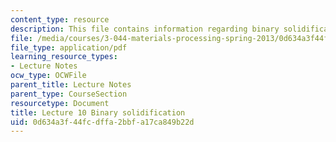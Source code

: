 ```yaml
---
content_type: resource
description: This file contains information regarding binary solidification.
file: /media/courses/3-044-materials-processing-spring-2013/0d634a3f44fcdffa2bbfa17ca849b22d_MIT3_044S13_Lec10.pdf
file_type: application/pdf
learning_resource_types:
- Lecture Notes
ocw_type: OCWFile
parent_title: Lecture Notes
parent_type: CourseSection
resourcetype: Document
title: Lecture 10 Binary solidification
uid: 0d634a3f-44fc-dffa-2bbf-a17ca849b22d
---
```

